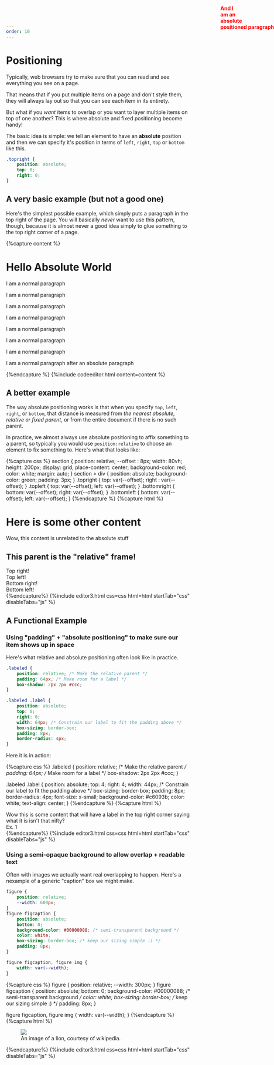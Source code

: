 ```yaml
---
order: 10
---
```


# Positioning

Typically, web browsers try to make sure that you can read and see everything you see on a page.

That means that if you put multiple items on a page and don't style them, they will always lay out so that you can see each item in its entirety.

But what if you *want* items to overlap or you want to layer multiple items on top of one another? This is where absolute and fixed positioning become handy!

The basic idea is simple: we tell an element to have an **absolute** position and then we can specify it's position in terms of `left`, `right`, `top` or `bottom` like this.

```css
.topright {
    position: absolute;
    top: 0;
    right: 0;
}
```

## A very basic example (but not a good one)
Here's the simplest possible example, which simply puts a paragraph in the top right of the page.
You will basically *never* want to use this pattern, though, because it is almost never a good idea simply to glue something to the top right corner of a page.

{%capture content %}
<h1>Hello Absolute World</h1>
<p>I am a normal paragraph</p>
<p>I am a normal paragraph</p>
<p>I am a normal paragraph</p>
<p>I am a normal paragraph</p>
<p>I am a normal paragraph</p>
<p>I am a normal paragraph</p>
<p>I am a normal paragraph</p>
<p style="color:red;position:absolute;top:0;right:0;font-weight:bold;">And I <br>am an <br>absolute <br>positioned paragraph</p>
<p>I am a normal paragraph after an absolute paragraph</p>
{%endcapture %}
{%include codeeditor.html content=content %}

## A better example

The way absolute positioning works is that when you specify `top`, `left`, `right`, or `bottom`, that distance is measured from *the nearest absolute, relative or fixed parent*, or from the entire document if there is no such parent.

In practice, we almost always use absolute positioning to affix something to a parent, so typically you would use `position:relative` to choose an element to fix something to. Here's what that looks like:

{%capture css %}
    section {
        position: relative;
        --offset : 8px;
        width: 80vh;
        height: 200px;
        display: grid;
        place-content: center;
        background-color: red;
        color: white;
        margin: auto;
    }
    section > div {
        position: absolute;
        background-color: green;
        padding: 3px;
    }
    .topright {
        top: var(--offset); 
        right : var(--offset);
    }
    .topleft {
        top: var(--offset);
        left: var(--offset);
    }
    .bottomright {
        bottom: var(--offset);
        right: var(--offset);
    }
    .bottomleft {
        bottom: var(--offset);
        left: var(--offset);
    }
{%endcapture %}
{%capture html %}
<h1>Here is some other content</h1>
<p>Wow, this content is unrelated to the absolute stuff</p>
<section>
  <h2>This parent is the "relative" frame!</h2>
  <div class="topright">Top right!</div>
  <div class="topleft">Top left!</div>
  <div class="bottomright">Bottom right!</div>
  <div class="bottomleft">Bottom left!</div>
</section>
{%endcapture%}
{%include editor3.html css=css html=html startTab="css" disableTabs="js" %}

## A Functional Example

### Using "padding" + "absolute positioning" to make sure our item shows up in space

Here's what relative and absolute positioning often look like in practice.

```css
.labeled {
    position: relative; /* Make the relative parent */
    padding: 64px; /* Make room for a label */
    box-shadow: 2px 2px #ccc;
}

.labeled .label {
    position: absolute;
    top: 0;
    right: 0;
    width: 64px; /* Constrain our label to fit the padding above */
    box-sizing: border-box;
    padding: 8px;
    border-radius: 4px;
}

```

Here it is in action:

{%capture css %}
.labeled {
    position: relative; /* Make the relative parent */
    padding: 64px; /* Make room for a label */
    box-shadow: 2px 2px #ccc;
}

.labeled .label {
    position: absolute;
    top: 4;
    right: 4;
    width: 44px; /* Constrain our label to fit the padding above */
    box-sizing: border-box;
    padding: 8px;
    border-radius: 4px;
    font-size: x-small;
    background-color: #c6093b;
    color: white;
    text-align: center;
}
{%endcapture %}
{%capture html %}
<div class="labeled">Wow this is some content that will have a label in the
top right corner saying what it is isn't that nifty? <div class="label">Ex. 1</div>
</div>
{%endcapture%}
{%include editor3.html css=css html=html startTab="css" disableTabs="js" %}

### Using a semi-opaque background to allow overlap + readable text

Often with images we actually want real overlapping to happen. Here's a nexample of a generic "caption" box we might make.

```css
figure {
    position: relative;
    --width: 600px;
}
figure figcaption {
    position: absolute;
    bottom: 0;
    background-color: #00000088; /* semi-transparent background */
    color: white;
    box-sizing: border-box; /* keep our sizing simple :) */
    padding: 8px;
}

figure figcaption, figure img {
    width: var(--width);
}
```


{%capture css %}
figure {
    position: relative;
    --width: 300px;
}
figure figcaption {
    position: absolute;
    bottom: 0;
    background-color: #00000088; /* semi-transparent background */
    color: white;
    box-sizing: border-box; /* keep our sizing simple :) */
    padding: 8px;
}

figure figcaption, figure img {
    width: var(--width);
}
{%endcapture %}
{%capture html %}
<figure>
<img src="https://upload.wikimedia.org/wikipedia/commons/6/6f/Gir_lion.jpg">
<figcaption>An image of a lion, courtesy of wikipedia.</figcaption>
</figure>
{%endcapture%}
{%include editor3.html css=css html=html startTab="css" disableTabs="js" %}





